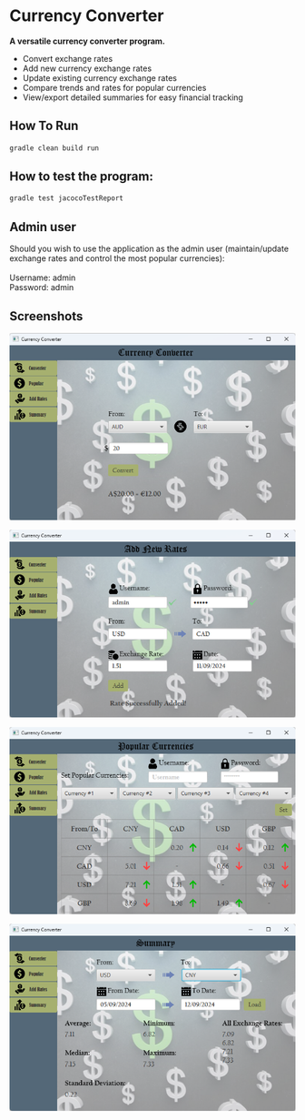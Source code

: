 # Currency Converter

**A versatile currency converter program.**

* Convert exchange rates
* Add new currency exchange rates
* Update existing currency exchange rates
* Compare trends and rates for popular currencies
* View/export detailed summaries for easy financial tracking

## How To Run

```bash
gradle clean build run
```

## How to test the program:

```bash
gradle test jacocoTestReport
```

## Admin user
Should you wish to use the application as the admin user (maintain/update exchange rates and control the most popular currencies):  
<br>
Username: admin  
Password: admin

## Screenshots

<p align="center">
    <img src="https://github.com/bbat2575/CurrencyConverter/blob/main/images/ConverterPic1.png"/>
</p>
<p align="center">
    <img src="https://github.com/bbat2575/CurrencyConverter/blob/main/images/ConverterPic3.png"/>
</p>
<p align="center">
    <img src="https://github.com/bbat2575/CurrencyConverter/blob/main/images/ConverterPic2.png"/>
</p>
<p align="center">
    <img src="https://github.com/bbat2575/CurrencyConverter/blob/main/images/ConverterPic4.png"/>
</p>


